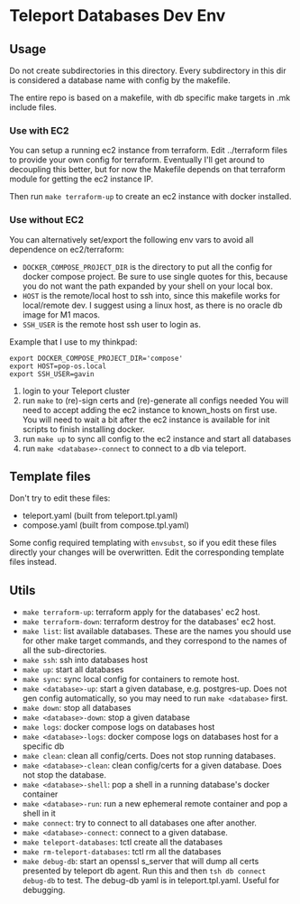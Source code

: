 # Teleport Databases Dev Env

## Usage
Do not create subdirectories in this directory.
Every subdirectory in this dir is considered a database name with config by the 
makefile.

The entire repo is based on a makefile, with db specific make targets in .mk include files.

### Use with EC2
You can setup a running ec2 instance from terraform.
Edit ../terraform files to provide your own config for terraform.
Eventually I'll get around to decoupling this better, but for now the Makefile
depends on that terraform module for getting the ec2 instance IP.

Then run `make terraform-up` to create an ec2 instance with docker installed.

### Use without EC2
You can alternatively set/export the following env vars to avoid all
dependence on ec2/terraform:
- `DOCKER_COMPOSE_PROJECT_DIR` is the directory to put all the config for docker compose project. Be sure to use single quotes for this, because you do not want the path expanded by your shell on your local box.
- `HOST` is the remote/local host to ssh into, since this makefile works for local/remote dev. I suggest using a linux host, as there is no oracle db image for M1 macos.
- `SSH_USER` is the remote host ssh user to login as.

Example that I use to my thinkpad:

```
export DOCKER_COMPOSE_PROJECT_DIR='compose'
export HOST=pop-os.local
export SSH_USER=gavin
```

1. login to your Teleport cluster
1. run `make` to (re)-sign certs and (re)-generate all configs needed
   You will need to accept adding the ec2 instance to  known_hosts on first use.
   You will need to wait a bit after the ec2 instance is available for init scripts to
   finish installing docker.
1. run `make up` to sync all config to the ec2 instance and start all databases
1. run `make <database>-connect` to connect to a db via teleport.

## Template files
Don't try to edit these files:
- teleport.yaml (built from teleport.tpl.yaml)
- compose.yaml (built from compose.tpl.yaml)

Some config required templating with `envsubst`, so if you edit
these files directly your changes will be overwritten.
Edit the corresponding template files instead.

## Utils
- `make terraform-up`: terraform apply for the databases' ec2 host.
- `make terraform-down`: terraform destroy for the databases' ec2 host.
- `make list`: list available databases. These are the names you should use for other make target commands, and they correspond to the names of all the sub-directories.
- `make ssh`: ssh into databases host
- `make up`: start all databases
- `make sync`: sync local config for containers to remote host.
- `make <database>-up`: start a given database, e.g. postgres-up. Does not gen config automatically, so you may need to run `make <database>` first.
- `make down`: stop all databases
- `make <database>-down`: stop a given database
- `make logs`: docker compose logs on databases host
- `make <database>-logs`: docker compose logs on databases host for a specific db
- `make clean`: clean all config/certs. Does not stop running databases.
- `make <database>-clean`: clean config/certs for a given database. Does not stop the database.
- `make <database>-shell`: pop a shell in a running database's docker container
- `make <database>-run`: run a new ephemeral remote container and pop a shell in it
- `make connect`: try to connect to all databases one after another.
- `make <database>-connect`: connect to a given database.
- `make teleport-databases`: tctl create all the databases
- `make rm-teleport-databases`: tctl rm all the databases
- `make debug-db`: start an openssl s_server that will dump all certs presented by teleport db agent. Run this and then `tsh db connect debug-db` to test. The debug-db yaml is in teleport.tpl.yaml. Useful for debugging.
